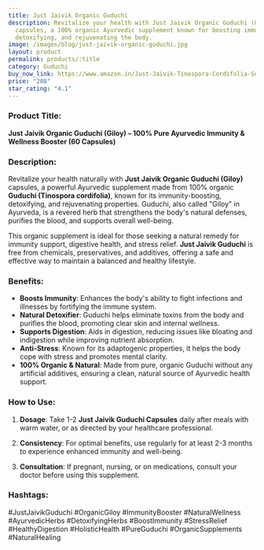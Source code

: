 ```yaml
---
title: Just Jaivik Organic Guduchi
description: Revitalize your health with Just Jaivik Organic Guduchi (Giloy)
  capsules, a 100% organic Ayurvedic supplement known for boosting immunity,
  detoxifying, and rejuvenating the body.
image: /images/blog/just-jaivik-organic-guduchi.jpg
layout: product
permalink: products/:title
category: Guduchi
buy_now_link: https://www.amazon.in/Just-Jaivik-Tinospora-Cordifolia-Supplements/dp/B07SB6MC3S/ref=sr_1_4_sspa?crid=1TX1M06Q0LCMB&tag=ayushmonk-21
price: "208"
star_rating: "4.1"
---
```

### Product Title:
**Just Jaivik Organic Guduchi (Giloy) – 100% Pure Ayurvedic Immunity & Wellness Booster (60 Capsules)**

### Description:
Revitalize your health naturally with **Just Jaivik Organic Guduchi (Giloy)** capsules, a powerful Ayurvedic supplement made from 100% organic **Guduchi (Tinospora cordifolia)**, known for its immunity-boosting, detoxifying, and rejuvenating properties. Guduchi, also called "Giloy" in Ayurveda, is a revered herb that strengthens the body's natural defenses, purifies the blood, and supports overall well-being.

This organic supplement is ideal for those seeking a natural remedy for immunity support, digestive health, and stress relief. **Just Jaivik Guduchi** is free from chemicals, preservatives, and additives, offering a safe and effective way to maintain a balanced and healthy lifestyle.

### Benefits:
- **Boosts Immunity**: Enhances the body's ability to fight infections and illnesses by fortifying the immune system.
- **Natural Detoxifier**: Guduchi helps eliminate toxins from the body and purifies the blood, promoting clear skin and internal wellness.
- **Supports Digestion**: Aids in digestion, reducing issues like bloating and indigestion while improving nutrient absorption.
- **Anti-Stress**: Known for its adaptogenic properties, it helps the body cope with stress and promotes mental clarity.
- **100% Organic & Natural**: Made from pure, organic Guduchi without any artificial additives, ensuring a clean, natural source of Ayurvedic health support.

### How to Use:
1. **Dosage**: Take 1-2 **Just Jaivik Guduchi Capsules** daily after meals with warm water, or as directed by your healthcare professional.
   
2. **Consistency**: For optimal benefits, use regularly for at least 2-3 months to experience enhanced immunity and well-being.

3. **Consultation**: If pregnant, nursing, or on medications, consult your doctor before using this supplement.

### Hashtags:
#JustJaivikGuduchi #OrganicGiloy #ImmunityBooster #NaturalWellness #AyurvedicHerbs #DetoxifyingHerbs #BoostImmunity #StressRelief #HealthyDigestion #HolisticHealth #PureGuduchi #OrganicSupplements #NaturalHealing
